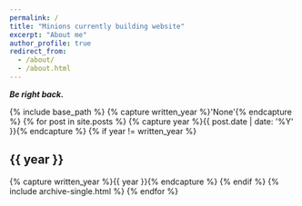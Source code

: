 ```yaml
---
permalink: /
title: "Minions currently building website"
excerpt: "About me"
author_profile: true
redirect_from:
  - /about/
  - /about.html
---
```


***Be right back.***

{% include base_path %}
{% capture written_year %}'None'{% endcapture %}
{% for post in site.posts %}
  {% capture year %}{{ post.date | date: '%Y' }}{% endcapture %}
  {% if year != written_year %}
    <h2 id="{{ year | slugify }}" class="archive__subtitle">{{ year }}</h2>
    {% capture written_year %}{{ year }}{% endcapture %}
  {% endif %}
  {% include archive-single.html %}
{% endfor %}
